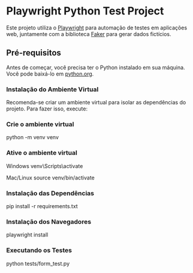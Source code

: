 # Playwright Python Test Project

Este projeto utiliza o [Playwright](https://playwright.dev/) para automação de testes em aplicações web, juntamente com a biblioteca [Faker](https://faker.readthedocs.io/en/master/) para gerar dados fictícios.

## Pré-requisitos

Antes de começar, você precisa ter o Python instalado em sua máquina. Você pode baixá-lo em [python.org](https://www.python.org/downloads/).

### Instalação do Ambiente Virtual

Recomenda-se criar um ambiente virtual para isolar as dependências do projeto. Para fazer isso, execute:

### Crie o ambiente virtual
python -m venv venv

### Ative o ambiente virtual
Windows
venv\Scripts\activate

Mac/Linux
source venv/bin/activate

### Instalação das Dependências
pip install -r requirements.txt

### Instalação dos Navegadores
playwright install

### Executando os Testes
python tests/form_test.py
